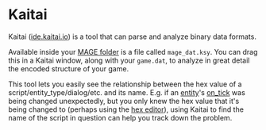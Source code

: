 # Kaitai

Kaitai ([ide.kaitai.io](https://ide.kaitai.io)) is a tool that can parse and analyze binary data formats.

Available inside your [MAGE folder](../getting_started/mage_folder) is a file called `mage_dat.ksy`. You can drag this in a Kaitai window, along with your `game.dat`, to analyze in great detail the encoded structure of your game.

This tool lets you easily see the relationship between the hex value of a script/entity_type/dialog/etc. and its name. E.g. if an [entity](../entities)'s [on_tick](../scripts/on_tick) was being changed unexpectedly, but you only knew the hex value that it's being changed to (perhaps using the [hex editor](../hardware/hex_editor)), using Kaitai to find the name of the script in question can help you track down the problem.
